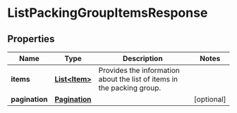 
# ListPackingGroupItemsResponse

## Properties
Name | Type | Description | Notes
------------ | ------------- | ------------- | -------------
**items** | [**List&lt;Item&gt;**](Item.md) | Provides the information about the list of items in the packing group. | 
**pagination** | [**Pagination**](Pagination.md) |  |  [optional]



